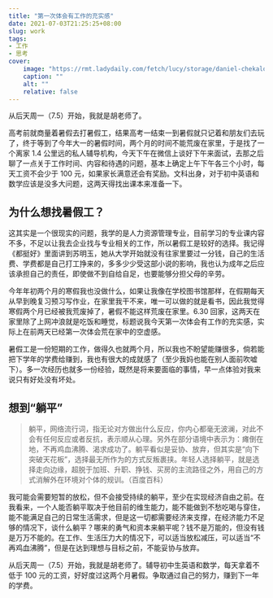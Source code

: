 ```yaml
---
title: "第一次体会有工作的充实感"
date: 2021-07-03T21:25:25+08:00
slug: work
tags:
- 工作
- 思考
cover:
    image: "https://rmt.ladydaily.com/fetch/lucy/storage/daniel-chekalov-OxU08SFhPbI-unsplash.jpg"
    caption: ""
    alt: ""
    relative: false
---
```

从后天周一（7.5）开始，我就是胡老师了。

高考前就商量着暑假去打暑假工，结果高考一结束一到暑假就只记着和朋友们去玩了，终于等到了今年大一的暑假时间，两个月的时间不能荒废在家里，于是找了一个离家 1.4 公里远的私人辅导机构，今天下午在微信上谈好下午来面试，去那之后聊了一点关于工作时间、内容和待遇的问题，基本上确定上午下午各三个小时，每天工资不会少于 100 元，如果家长满意还会有奖励。文科出身，对于初中英语和数学应该是没多大问题，这两天得找出课本来准备一下。

## 为什么想找暑假工？
这其实是一个很现实的问题，我学的是人力资源管理专业，目前学习的专业课内容不多，不足以让我去企业找与专业相关的工作，所以暑假工是较好的选择。我记得《都挺好》里面讲到苏明玉，她从大学开始就没有往家里要过一分钱，自己的生活费、学费都是自己打工挣来的，多多少少受这部小说的影响，我也认为成年之后应该承担自己的责任，即使做不到自给自足，也要能够分担父母的辛劳。

今年年初两个月的寒假我也没做什么，如果让我像在学校图书馆那样，在假期每天从早到晚复习预习写作业，在家里我干不来，唯一可以做的就是看书，因此我觉得寒假两个月已经被我荒废掉了，暑假不能这样荒废在家里。6.30 回家，这两天在家里除了上网冲浪就是吃饭和睡觉，标题说我今天第一次体会有工作的充实感，实际上在前两天已经第一次体会荒在家中的空虚感。

暑假工是一份短期的工作，做得久也就两个月，所以我也不盼望能赚很多，倘若能把下学年的学费给赚到，我也有很大的成就感了（至少我妈也能在别人面前吹嘘下）。多一次经历也就多一份经验，既然是将来要面临的事情，早一点体验对我来说只有好处没有坏处。

## 想到“躺平”
>躺平，网络流行词，指无论对方做出什么反应，你内心都毫无波澜，对此不会有任何反应或者反抗，表示顺从心理。另外在部分语境中表示为：瘫倒在地，不再鸡血沸腾、渴求成功了。躺平看似是妥协、放弃，但其实是“向下突破天花板”，选择最无所作为的方式反叛裹挟。年轻人选择躺平，就是选择走向边缘，超脱于加班、升职、挣钱、买房的主流路径之外，用自己的方式消解外在环境对个体的规训。（百度百科）

我可能会需要短暂的放松，但不会接受持续的躺平，至少在实现经济自由之前。在我看来，一个人能否躺平取决于他目前的维生能力，能不能做到不愁吃喝与穿住，能不能满足自己的日常生活需求，但是这一切都需要经济来支撑，在经济能力不足够的情况下，谈什么躺平？哪来的勇气和资本来躺平呢？钱不是万能的，但没有钱是万万不能的。在工作、生活压力大的情况下，可以适当放松减压，可以适当“不再鸡血沸腾”，但是在达到理想与目标之前，不能妥协与放弃。

从后天周一（7.5）开始，我就是胡老师了。辅导初中生英语和数学，每天拿着不低于 100 元的工资，好好度过这两个月暑假。争取通过自己的努力，赚到下一年的学费。
